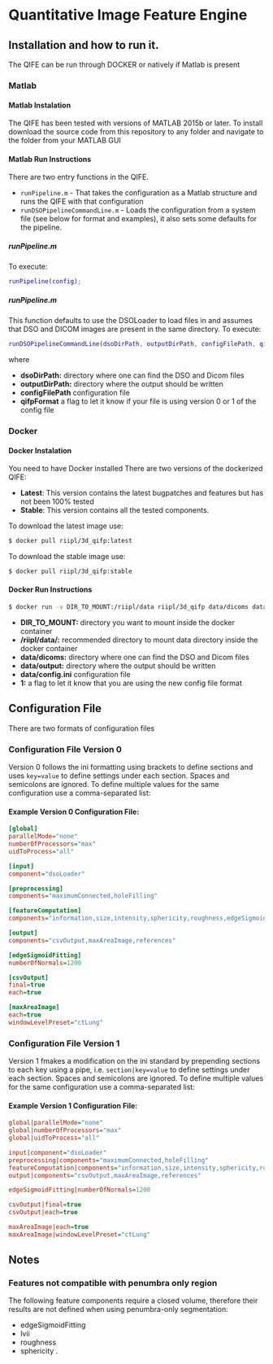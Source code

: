 # Quantitative Image Feature Engine



## Installation and how to run it.
The QIFE can be run through DOCKER or natively if Matlab is present

### Matlab
#### Matlab Instalation
The QIFE has been tested with versions of MATLAB 2015b or later. 
To install download the source code from this repository to any folder and navigate to the folder from your MATLAB GUI

#### Matlab Run Instructions
There are two entry functions in the QIFE.
* `runPipeline.m` - That takes the configuration as a Matlab structure and runs the QIFE with that configuration
* `runDSOPipelineCommandLine.m` - Loads the configuration from a system file (see below for format and examples), it also sets some defaults for the pipeline. 

##### runPipeline.m
To execute:
```Matlab
runPipeline(config);
```
##### runPipeline.m
This function defaults to use the DSOLoader to load files in and assumes that DSO and DICOM images are present in the same directory.
To execute:
```Matlab
runDSOPipelineCommandLine(dsoDirPath, outputDirPath, configFilePath, qifpFormat);
```
where 
* **dsoDirPath:**  directory where one can find the DSO and Dicom files 
* **outputDirPath:**  directory where the output should be written
* **configFilePath**  configuration file
* **qifpFormat** a flag to let it know if your file is using version 0 or 1 of the config file


### Docker
#### Docker Instalation 
You need to have Docker installed
There are two versions of the dockerized QIFE:
* **Latest**: This version contains the latest bugpatches and features but has not been 100% tested
* **Stable**: This version contains all the tested components.

To download the latest image use:
```sh
$ docker pull riipl/3d_qifp:latest
```

To download the stable image use:
```sh
$ docker pull riipl/3d_qifp:stable
```

#### Docker Run Instructions
```sh
$ docker run -v DIR_TO_MOUNT:/riipl/data riipl/3d_qifp data/dicoms data/output data/config.ini 1
```

* **DIR_TO_MOUNT:**  directory you want to mount inside the docker container
* **/riipl/data/:** recommended directory to mount data directory inside the docker container 
* **data/dicoms:** directory where one can find the DSO and Dicom files 
* **data/output:**  directory where the output should be written
* **data/config.ini**  configuration file
* **1:** a flag to let it know that you are using the new config file format


## Configuration File
 There are two formats of configuration files 
### Configuration File Version 0 
 Version 0 follows the ini formatting using brackets to define sections and uses `key=value` to define settings under each section.  Spaces and semicolons are ignored.
 To define multiple values for the same configuration use a comma-separated list:
 
#### Example Version 0 Configuration File:
```ini
[global]
parallelMode="none"
numberOfProcessors="max"
uidToProcess="all"

[input]
component="dsoLoader"

[preprocessing]
components="maximumConnected,holeFilling"

[featureComputation]
components="information,size,intensity,sphericity,roughness,edgeSigmoidFitting,lvii,glcm,connectedRegions"

[output]
components="csvOutput,maxAreaImage,references"

[edgeSigmoidFitting]
numberOfNormals=1200

[csvOutput]
final=true
each=true

[maxAreaImage]
each=true
windowLevelPreset="ctLung"
```

### Configuration File Version 1
 Version 1 fmakes a modification on the ini standard by prepending sections to each key using a pipe, i.e. `section|key=value` to define settings under each section.  Spaces and semicolons are ignored.
To define multiple values for the same configuration use a comma-separated list:

#### Example Version 1 Configuration File:
```ini
global|parallelMode="none"
global|numberOfProcessors="max"
global|uidToProcess="all"

input|component="dsoLoader"
preprocessing|components="maximumConnected,holeFilling"
featureComputation|components="information,size,intensity,sphericity,roughness,edgeSigmoidFitting,lvii,glcm,connectedRegions"
output|components="csvOutput,maxAreaImage,references"

edgeSigmoidFitting|numberOfNormals=1200

csvOutput|final=true
csvOutput|each=true

maxAreaImage|each=true
maxAreaImage|windowLevelPreset="ctLung"


```

## Notes
### Features not compatible with penumbra only region
The following feature components require a closed volume, therefore their results are not defined when using penumbra-only segmentation:
* edgeSigmoidFitting
* lvii
* roughness
* sphericity
.
